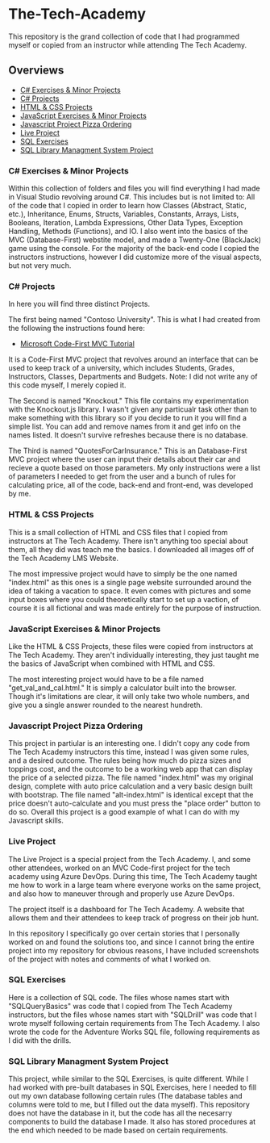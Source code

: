 # The-Tech-Academy

This repository is the grand collection of code that I had programmed myself or copied from an instructor while attending The Tech Academy.

## Overviews
* [C# Exercises & Minor Projects](#c-exercises--minor-projects)
* [C# Projects](#c-projects)
* [HTML & CSS Projects](#html--css-projects)
* [JavaScript Exercises & Minor Projects](#javascript-exercises--minor-projects)
* [Javascript Project Pizza Ordering](#javascript-project-pizza-ordering)
* [Live Project](#live-project)
* [SQL Exercises](#sql-exercises)
* [SQL Library Managment System Project](#sql-library-managment-system-project)

### C# Exercises & Minor Projects
Within this collection of folders and files you will find everything I had made in Visual Studio revolving around C#.
This includes but is not limited to: All of the code that I copied in order to learn how Classes (Abstract, Static, etc.), Inheritance, Enums, Structs, Variables, Constants, Arrays, Lists, Booleans, Iteration, Lambda Expressions, Other Data Types, Exception Handling, Methods (Functions), and IO.
I also went into the basics of the MVC (Database-First) webstite model, and made a Twenty-One (BlackJack) game using the console.
For the majority of the back-end code I copied the instructors instructions, however I did customize more of the visual aspects, but not very much.

### C# Projects
In here you will find three distinct Projects.

The first being named "Contoso University". This is what I had created from the following the instructions found here:

* [Microsoft Code-First MVC Tutorial](https://docs.microsoft.com/en-us/aspnet/mvc/overview/getting-started/getting-started-with-ef-using-mvc/creating-an-entity-framework-data-model-for-an-asp-net-mvc-application)

It is a Code-First MVC project that revolves around an interface that can be used to keep track of a university, which includes Students, Grades, Instructors, Classes, Departments and Budgets.
Note: I did not write any of this code myself, I merely copied it.

The Second is named "Knockout." This file contains my experimentation with the Knockout.js library. I wasn't given any particualr task other than to make something with this library so if you decide to run it you will find a simple list. You can add and remove names from it and get info on the names listed. It doesn't survive refreshes because there is no database.

The Third is named "QuotesForCarInsurance." This is an Database-First MVC project where the user can input their details about their car and recieve a quote based on those parameters. My only instructions were a list of parameters I needed to get from the user and a bunch of rules for calculating price, all of the code, back-end and front-end, was developed by me.

### HTML & CSS Projects
This is a small collection of HTML and CSS files that I copied from instructors at The Tech Academy. There isn't anything too special about them, all they did was teach me the basics. I downloaded all images off of the Tech Academy LMS Website.

The most impressive project would have to simply be the one named "index.html" as this ones is a single page website surrounded around the idea of taking a vacation to space. It even comes with pictures and some input boxes where you could theoretically start to set up a vaction, of course it is all fictional and was made entirely for the purpose of instruction.

### JavaScript Exercises & Minor Projects
Like the HTML & CSS Projects, these files were copied from instructors at The Tech Academy. They aren't individually interesting, they just taught me the basics of JavaScript when combined with HTML and CSS.

The most interesting project would have to be a file named "get_val_and_cal.html." It is simply a calculator built into the browser. Though it's limitations are clear, it will only take two whole numbers, and give you a single answer rounded to the nearest hundreth.

### Javascript Project Pizza Ordering
This project in partiular is an interesting one. I didn't copy any code from The Tech Academy instructors this time, instead I was given some rules, and a desired outcome. The rules being how much do pizza sizes and toppings cost, and the outcome to be a working web app that can display the price of a selected pizza. The file named "index.html" was my original design, complete with auto price calculation and a very basic design built with bootstrap. The file named "alt-index.html" is identical except that the price doesn't auto-calculate and you must press the "place order" button to do so. Overall this project is a good example of what I can do with my Javascript skills.

### Live Project
The Live Project is a special project from the Tech Academy. I, and some other attendees, worked on an MVC Code-first project for the tech academy using Azure DevOps. During this time, The Tech Academy taught me how to work in a large team where everyone works on the same project, and also how to maneuver through and properly use Azure DevOps.

The project itself is a dashboard for The Tech Academy. A website that allows them and their attendees to keep track of progress on their job hunt.

In this repository I specifically go over certain stories that I personally worked on and found the solutions too, and since I cannot bring the entire project into my repository for obvious reasons, I have included screenshots of the project with notes and comments of what I worked on.

### SQL Exercises
Here is a collection of SQL code. The files whose names start with "SQLQueryBasics" was code that I copied from The Tech Academy instructors, but the files whose names start with "SQLDrill" was code that I wrote myself following certain requirements from The Tech Academy. I also wrote the code for the Adventure Works SQL file, following requirements as I did with the drills.

### SQL Library Managment System Project
This project, while similar to the SQL Exercises, is quite different. While I had worked with pre-built databases in SQL Exercises, here I needed to fill out my own database following certain rules (The database tables and columns were told to me, but I filled out the data myself). This repository does not have the database in it, but the code has all the necesarry components to build the database I made. It also has stored procedures at the end which needed to be made based on certain requirements.
